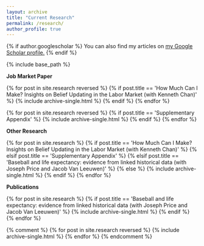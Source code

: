 ```yaml
---
layout: archive
title: "Current Research"
permalink: /research/
author_profile: true
---
```


{% if author.googlescholar %}
  You can also find my articles on <u><a href="{{author.googlescholar}}">my Google Scholar profile</a>.</u>
{% endif %}

{% include base_path %}

**Job Market Paper**

{% for post in site.research reversed %}
{% if post.title == 'How Much Can I Make? Insights on Belief Updating in the Labor Market (with Kenneth Chan)' %}
{% include archive-single.html %}
{% endif %}
{% endfor %}

{% for post in site.research reversed %}
{% if post.title == 'Supplementary Appendix' %}
{% include archive-single.html %}
{% endif %}
{% endfor %}

**Other Research**

{% for post in site.research %}
{% if post.title == 'How Much Can I Make? Insights on Belief Updating in the Labor Market (with Kenneth Chan)' %}
{% elsif post.title == 'Supplementary Appendix' %}
{% elsif post.title == 'Baseball and life expectancy: evidence from linked historical data (with Joseph Price and Jacob Van Leeuwen)' %}
{% else %}
{% include archive-single.html %}
{% endif %}
{% endfor %}

**Publications**

{% for post in site.research %}
{% if post.title == 'Baseball and life expectancy: evidence from linked historical data (with Joseph Price and Jacob Van Leeuwen)' %}
{% include archive-single.html %}
{% endif %}
{% endfor %}

{% comment %}
{% for post in site.research reversed %}
{% include archive-single.html %}
{% endfor %}
{% endcomment %}